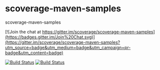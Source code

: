 scoverage-maven-samples 
=======================

scoverage-maven-samples

[![Join the chat at https://gitter.im/scoverage/scoverage-maven-samples](https://badges.gitter.im/Join%20Chat.svg)](https://gitter.im/scoverage/scoverage-maven-samples?utm_source=badge&utm_medium=badge&utm_campaign=pr-badge&utm_content=badge)

[![Build Status](https://travis-ci.org/scoverage/scoverage-maven-samples.png?branch=master)](https://travis-ci.org/scoverage/scoverage-maven-samples)
[![Build Status](https://circleci.com/gh/scoverage/scoverage-maven-samples/tree/master.svg?&style=shield)](https://circleci.com/gh/scoverage/scoverage-maven-samples)

